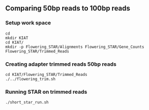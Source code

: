 ## Comparing 50bp reads to 100bp reads

### Setup work space

```
cd
mkdir KIAT
cd KIAT/
mkdir -p Flowering_STAR/Alignments Flowering_STAR/Gene_Counts Flowering_STAR/Trimmed_Reads
```

### Creating adapter trimmed reads 50bp reads

```
cd KIAT/Flowering_STAR/Trimmed_Reads
./../flowering_trim.sh
```
### Running STAR on trimmed reads

```
./short_star_run.sh
```
